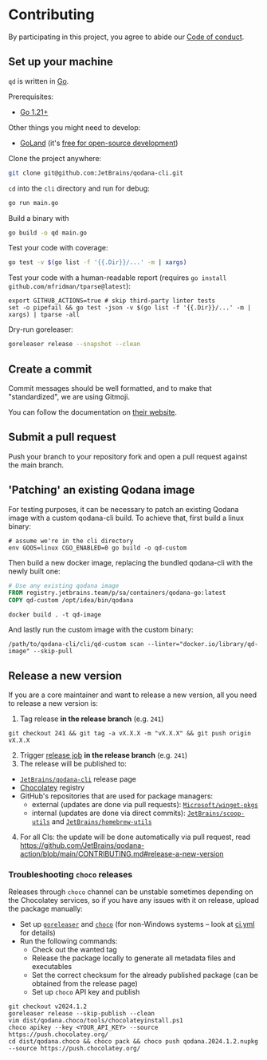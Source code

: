 # Contributing

By participating in this project, you agree to abide our [Code of conduct](.github/CODE_OF_CONDUCT.md).

## Set up your machine

`qd` is written in [Go](https://golang.org/).

Prerequisites:

- [Go 1.21+](https://golang.org/doc/install)

Other things you might need to develop:

- [GoLand](https://www.jetbrains.com/go/) (it's [free for open-source development](https://www.jetbrains.com/community/opensource/))

Clone the project anywhere:

```sh
git clone git@github.com:JetBrains/qodana-cli.git
```

`cd` into the `cli` directory and run for debug:

```sh
go run main.go
```

Build a binary with

```sh
go build -o qd main.go
```

Test your code with coverage:
```sh
go test -v $(go list -f '{{.Dir}}/...' -m | xargs)
```

Test your code with a human-readable report (requires `go install github.com/mfridman/tparse@latest`):
```shell
export GITHUB_ACTIONS=true # skip third-party linter tests
set -o pipefail && go test -json -v $(go list -f '{{.Dir}}/...' -m | xargs) | tparse -all
```

Dry-run goreleaser:

```sh
goreleaser release --snapshot --clean
```

## Create a commit

Commit messages should be well formatted, and to make that "standardized", we are using Gitmoji.

You can follow the documentation on
[their website](https://gitmoji.dev).


## Submit a pull request

Push your branch to your repository fork and open a pull request against the
main branch.

## 'Patching' an existing Qodana image

For testing purposes, it can be necessary to patch an existing Qodana image with a custom qodana-cli build.
To achieve that, first build a linux binary:
```shell
# assume we're in the cli directory
env GOOS=linux CGO_ENABLED=0 go build -o qd-custom
```

Then build a new docker image, replacing the bundled qodana-cli with the newly built one:
```dockerfile
# Use any existing qodana image
FROM registry.jetbrains.team/p/sa/containers/qodana-go:latest
COPY qd-custom /opt/idea/bin/qodana
```
```shell
docker build . -t qd-image
```

And lastly run the custom image with the custom binary:
```shell
/path/to/qodana-cli/cli/qd-custom scan --linter="docker.io/library/qd-image" --skip-pull
```

## Release a new version

If you are a core maintainer and want to release a new version, all you need to release a new version is:

1. Tag release **in the release branch** (e.g. `241`)
  ```
  git checkout 241 && git tag -a vX.X.X -m "vX.X.X" && git push origin vX.X.X
  ```
2. Trigger [release job](https://buildserver.labs.intellij.net/buildConfiguration/StaticAnalysis_Base_Releasecli) **in the release branch** (e.g. `241`)
3. The release will be published to:
- [`JetBrains/qodana-cli`](https://github.com/JetBrains/qodana-cli/releases/) release page
- [Chocolatey](https://community.chocolatey.org/packages/qodana) registry
- GitHub's repositories that are used for package managers:
  - external (updates are done via pull requests): [`Microsoft/winget-pkgs`](https://github.com/microsoft/winget-pkgs/pulls?q=JetBrains.QodanaCLI)
  - internal (updates are done via direct commits): [`JetBrains/scoop-utils`](https://github.com/jetbrains/scoop-utils) and [`JetBrains/homebrew-utils`](https://github.com/jetbrains/homebrew-utils)
4. For all CIs: the update will be done automatically via pull request, read https://github.com/JetBrains/qodana-action/blob/main/CONTRIBUTING.md#release-a-new-version

### Troubleshooting `choco` releases

Releases through `choco` channel can be unstable sometimes depending on the Chocolatey services,
so if you have any issues with it on release, upload the package manually:

- Set up [`goreleaser`](https://goreleaser.com/install/) and [`choco`](https://chocolatey.org/install) (for non-Windows systems – look at [ci.yml]([.github/workflows/ci.yml](https://github.com/JetBrains/qodana-cli/blob/ca90ffe4ca0b33fda19b471cc80c7390c7e0bfd9/.github/workflows/ci.yml#L69)) for details)
- Run the following commands:
  - Check out the wanted tag
  - Release the package locally to generate all metadata files and executables
  - Set the correct checksum for the already published package (can be obtained from the release page)
  - Set up `choco` API key and publish

```shell
git checkout v2024.1.2
goreleaser release --skip-publish --clean
vim dist/qodana.choco/tools/chocolateyinstall.ps1
choco apikey --key <YOUR_API_KEY> --source https://push.chocolatey.org/
cd dist/qodana.choco && choco pack && choco push qodana.2024.1.2.nupkg --source https://push.chocolatey.org/
```
